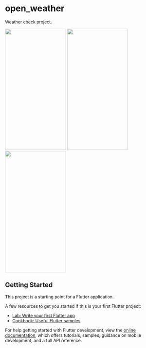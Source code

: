 # open_weather

Weather check project.

<img src="https://github.com/aman-samatov/OpenWeatherFlutter/assets/152772418/855c497a-63ce-413d-9838-6fc8678f5b10" data-canonical-src="https://gyazo.com/eb5c5741b6a9a16c692170a41a49c858.png" width="200" height="400" />
<img src="https://github.com/aman-samatov/OpenWeatherFlutter/assets/152772418/b70a7226-e50c-45ff-940b-d3c09d915ada" data-canonical-src="https://gyazo.com/eb5c5741b6a9a16c692170a41a49c858.png" width="200" height="400" />
<img src="https://github.com/aman-samatov/OpenWeatherFlutter/assets/152772418/2a717de7-fccb-41dc-b14d-55c1c16df405" data-canonical-src="https://gyazo.com/eb5c5741b6a9a16c692170a41a49c858.png" width="200" height="400" />

## Getting Started

This project is a starting point for a Flutter application.

A few resources to get you started if this is your first Flutter project:

- [Lab: Write your first Flutter app](https://docs.flutter.dev/get-started/codelab)
- [Cookbook: Useful Flutter samples](https://docs.flutter.dev/cookbook)

For help getting started with Flutter development, view the
[online documentation](https://docs.flutter.dev/), which offers tutorials,
samples, guidance on mobile development, and a full API reference.
